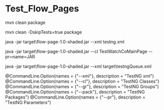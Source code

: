# Test_Flow_Pages

mvn clean package

mvn clean -DskipTests=true package

java -jar target\flow-page-1.0-shaded.jar --xml testng.xml

java -jar target\flow-page-1.0-shaded.jar --cl TestWatchCoMainPage --pr=name=JAR

java -jar target\flow-page-1.0-shaded.jar --xml target\testngQueue.xml

@CommandLine.Option(names = {"--xml"}, description = "TestNG xml")
@CommandLine.Option(names = {"--cl"}, description = "TestNG Classes")
@CommandLine.Option(names = {"--gr"}, description = "TestNG Groups")
@CommandLine.Option(names = {"--pack"}, description = "TestNG Packages")
@CommandLine.Option(names = {"--pr"}, description = "TestNG Parameters")